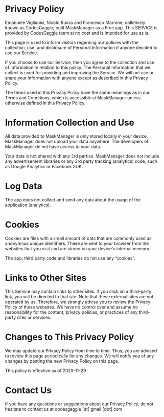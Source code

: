 # Privacy Policy

Emanuele Viglianisi, Nicolò Russo and Francesco Marrone, colletively known as CodesGaggle, built MaskManager as a Free app. This SERVICE is provided by CodesGaggle team at no cost and is intended for use as is.

This page is used to inform visitors regarding our policies with the collection, use, and disclosure of Personal Information if anyone decided to use our Service.

If you choose to use our Service, then you agree to the collection and use of information in relation to this policy. The Personal Information that we collect is used for providing and improving the Service. We will not use or share your information with anyone except as described in this Privacy Policy.

The terms used in this Privacy Policy have the same meanings as in our Terms and Conditions, which is accessible at MaskManager unless otherwise defined in this Privacy Policy.

# Information Collection and Use

All data provided to MaskManager is only stored locally in your device. MaskManager does not upload your data anywhere. The developers of MaskManager do not have access to your data.

Your data is not shared with any 3rd parties. MaskManager does not include any advertisement libraries or any 3rd party tracking (analytics) code, such as Google Analytics or Facebook SDK.

# Log Data

The app does not collect and send any data about the usage of the application (analytics).

# Cookies

Cookies are files with a small amount of data that are commonly used as anonymous unique identifiers. These are sent to your browser from the websites that you visit and are stored on your device's internal memory.

The app, third party code and libraries do not use any “cookies”.

# Links to Other Sites

This Service may contain links to other sites. If you click on a third-party link, you will be directed to that site. Note that these external sites are not operated by us. Therefore, we strongly advise you to review the Privacy Policy of these websites. We have no control over and assume no responsibility for the content, privacy policies, or practices of any third-party sites or services.

# Changes to This Privacy Policy

We may update our Privacy Policy from time to time. Thus, you are advised to review this page periodically for any changes. We will notify you of any changes by posting the new Privacy Policy on this page.

This policy is effective as of 2020-11-29

# Contact Us

If you have any questions or suggestions about our Privacy Policy, do not hesitate to contact us at codesgaggle [at] gmail [dot] com
